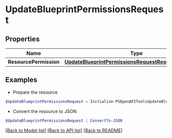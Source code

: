 # UpdateBlueprintPermissionsRequest
## Properties

Name | Type | Description | Notes
------------ | ------------- | ------------- | -------------
**ResourcePermission** | [**UpdateBlueprintPermissionsRequestResourcePermission**](UpdateBlueprintPermissionsRequestResourcePermission.md) |  | [optional] 

## Examples

- Prepare the resource
```powershell
$UpdateBlueprintPermissionsRequest = Initialize-PSOpenAPIToolsUpdateBlueprintPermissionsRequest  -ResourcePermission null
```

- Convert the resource to JSON
```powershell
$UpdateBlueprintPermissionsRequest | ConvertTo-JSON
```

[[Back to Model list]](../README.md#documentation-for-models) [[Back to API list]](../README.md#documentation-for-api-endpoints) [[Back to README]](../README.md)

